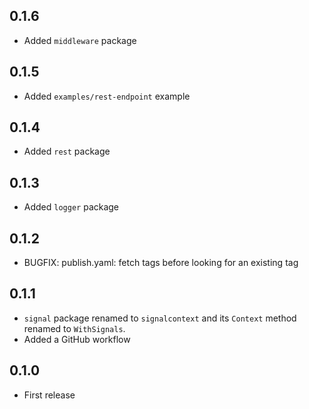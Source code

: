## 0.1.6

- Added `middleware` package

## 0.1.5

- Added `examples/rest-endpoint` example

## 0.1.4

- Added `rest` package

## 0.1.3

- Added `logger` package

## 0.1.2

- BUGFIX: publish.yaml: fetch tags before looking for an existing tag

## 0.1.1

- `signal` package renamed to `signalcontext` and its `Context` method renamed
  to `WithSignals`.
- Added a GitHub workflow

## 0.1.0

- First release
